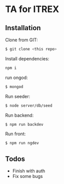 # TA for ITREX 


## Installation
Clone from GIT:
```sh
$ git clone <this repo>
```

Install dependencies:
```sh
npm i
```

run ongod:
```sh
$ mongod
```

Run seeder:
```sh
$ node server/db/seed
```

Run backend:
```sh
$ npm run backdev
```

Run front:
```sh
$ npm run ngdev
```

## Todos

 - Finish with auth
 - Fix some bugs
